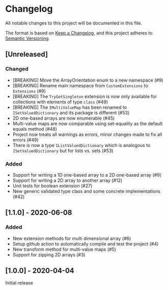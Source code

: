 # Changelog

All notable changes to this project will be documented in this file.

The format is based on [Keep a Changelog](https://keepachangelog.com/en/1.0.0/),
and this project adheres to [Semantic Versioning](https://semver.org/spec/v2.0.0.html).

## [Unreleased]

### Changed
- [BREAKING] Move the ArrayOrientation enum to a new namespace (#9)
- [BREAKING] Rename main namespace from `CustomExtensions` to `Extensions` (#9)
- [BREAKING] The `TryGetSingleton` extension is now only available for collections with elements of type `class` (#49)
- [BREAKING] The `IMultiValueMap` has been renamed to `ISetValuedDictionary` and its package is different (#53)
- 2D one-based arrays are now enumerable (#45)
- Multi-value maps are now comparable using set-equality as the default equals method (#48)
- Project now treats all warnings as errors, minor changes made to fix all errors (#49)
- There is now a type `IListValuedDictionary` which is analogous to `ISetValuedDictionary` but for lists vs. sets (#53)

### Added
- Support for writing a 1D one-based array to a 2D one-based array (#9)
- Support for writing a 2D array to another array (#12)
- Unit tests for boolean extension (#27)
- New generic validated type class and some concrete implementations (#42)

## [1.1.0] - 2020-06-08

### Added
- New extension methods for multi dimensional array (#6)
- Setup github action to automatically compile and test the project (#4)
- New transform method for multi-value maps (#5)
- Support for zipping 2D arrays (#3)

## [1.0.0] - 2020-04-04

Initial release
